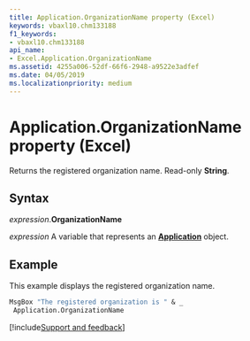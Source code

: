 ```yaml
---
title: Application.OrganizationName property (Excel)
keywords: vbaxl10.chm133188
f1_keywords:
- vbaxl10.chm133188
api_name:
- Excel.Application.OrganizationName
ms.assetid: 4255a006-52df-66f6-2948-a9522e3adfef
ms.date: 04/05/2019
ms.localizationpriority: medium
---
```



# Application.OrganizationName property (Excel)

Returns the registered organization name. Read-only **String**.


## Syntax

_expression_.**OrganizationName**

_expression_ A variable that represents an **[Application](Excel.Application(object).md)** object.


## Example

This example displays the registered organization name.

```vb
MsgBox "The registered organization is " & _ 
 Application.OrganizationName
```




[!include[Support and feedback](~/includes/feedback-boilerplate.md)]